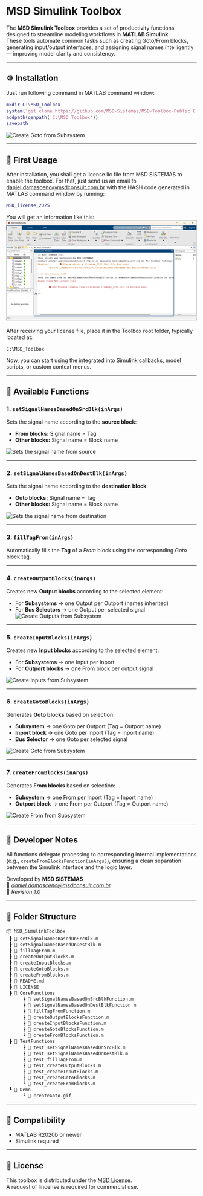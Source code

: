 # MSD Simulink Toolbox

The **MSD Simulink Toolbox** provides a set of productivity functions designed to streamline modeling workflows in **MATLAB Simulink**.  
These tools automate common tasks such as creating Goto/From blocks, generating input/output interfaces, and assigning signal names intelligently — improving model clarity and consistency.

---

## ⚙️ Installation

Just run following command in MATLAB command window:

```matlab
mkdir C:\MSD_Toolbox
system('git clone https://github.com/MSD-Sistemas/MSD-Toolbox-Public C:\MSD_Toolbox')
addpath(genpath('C:\MSD_Toolbox'))
savepath
```

![Create Goto from Subsystem](./Demo/toolboxInstall.gif)

---

## 🚀 First Usage

After installation, you shall get a license.lic file from MSD SISTEMAS to enable the toolbox.
For that, just send us an email to daniel.damasceno@msdconsult.com.br with the HASH code generated in MATLAB command window by running:

```matlab
MSD_license_2025
```

You will get an information like this:
![License Hash](./Demo/licenseHash.png)

After receiving your license file, place it in the Toolbox root folder, typically located at:
```
C:\MSD_Toolbox
```

Now, you can start using the integrated into Simulink callbacks, model scripts, or custom context menus.

---

## 🧩 Available Functions

### 1. `setSignalNamesBasedOnSrcBlk(inArgs)`
Sets the signal name according to the **source block**:
- **From blocks:** Signal name = Tag  
- **Other blocks:** Signal name = Block name  

![Sets the signal name from source](./Demo/setNameSrc.gif)

---

### 2. `setSignalNamesBasedOnDestBlk(inArgs)`
Sets the signal name according to the **destination block**:
- **Goto blocks:** Signal name = Tag  
- **Other blocks:** Signal name = Block name  

![Sets the signal name from destination](./Demo/setNameDst.gif)

---

### 3. `fillTagFrom(inArgs)`
Automatically fills the **Tag** of a *From* block using the corresponding *Goto* block tag.

---

### 4. `createOutputBlocks(inArgs)`
Creates new **Output blocks** according to the selected element:
- For **Subsystems** → one Output per Outport (names inherited)  
- For **Bus Selectors** → one Output per selected signal  
![Create Outputs from Subsystem](./Demo/createOutputs.gif)

---

### 5. `createInputBlocks(inArgs)`
Creates new **Input blocks** according to the selected element:
- For **Subsystems** → one Input per Inport  
- For **Outport blocks** → one From block per output signal  

![Create Inputs from Subsystem](./Demo/createInputs.gif)

---

### 6. `createGotoBlocks(inArgs)`
Generates **Goto blocks** based on selection:
- **Subsystem** → one Goto per Outport (Tag = Outport name)  
- **Inport block** → one Goto per Inport (Tag = Inport name)  
- **Bus Selector** → one Goto per selected signal  

![Create Goto from Subsystem](./Demo/createGoto.gif)

---

### 7. `createFromBlocks(inArgs)`
Generates **From blocks** based on selection:
- **Subsystem** → one From per Inport (Tag = Inport name)  
- **Outport block** → one From per Outport (Tag = Outport name)  

![Create From from Subsystem](./Demo/createFrom.gif)

---

## 🧠 Developer Notes

All functions delegate processing to corresponding internal implementations (e.g., `createFromBlocksFunction(inArgs)`), ensuring a clean separation between the Simulink interface and the logic layer.

Developed by **MSD SISTEMAS**  
📧 *daniel.damasceno@msdconsult.com.br*  
🧾 *Revision 1.0*

---

## 📁 Folder Structure

```
📦 MSD_SimulinkToolbox
 ┣ 📜 setSignalNamesBasedOnSrcBlk.m
 ┣ 📜 setSignalNamesBasedOnDestBlk.m
 ┣ 📜 fillTagFrom.m
 ┣ 📜 createOutputBlocks.m
 ┣ 📜 createInputBlocks.m
 ┣ 📜 createGotoBlocks.m
 ┣ 📜 createFromBlocks.m
 ┣ 📜 README.md
 ┣ 📜 LICENSE
 ┣ 📜 CoreFunctions
      ┣ 📜 setSignalNamesBasedOnSrcBlkFunction.m
      ┣ 📜 setSignalNamesBasedOnDestBlkFunction.m
      ┣ 📜 fillTagFromFunction.m
      ┣ 📜 createOutputBlocksFunction.m
      ┣ 📜 createInputBlocksFunction.m
      ┣ 📜 createGotoBlocksFunction.m
      ┗ 📜 createFromBlocksFunction.m
 ┣ 📜 TestFunctions
      ┣ 📜 test_setSignalNamesBasedOnSrcBlk.m
      ┣ 📜 test_setSignalNamesBasedOnDestBlk.m
      ┣ 📜 test_fillTagFrom.m
      ┣ 📜 test_createOutputBlocks.m
      ┣ 📜 test_createInputBlocks.m
      ┣ 📜 test_createGotoBlocks.m
      ┗ 📜 test_createFromBlocks.m
 ┗ 📜 Demo
      ┗ 📜 createGoto.gif
```

---

## 🧩 Compatibility

- MATLAB R2020b or newer  
- Simulink required  

---

## 🪪 License

This toolbox is distributed under the [MSD License](LICENSE).  
A request of lincense is required for commercial use.